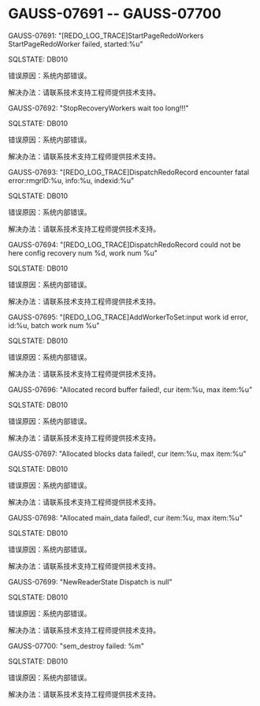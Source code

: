 # GAUSS-07691 -- GAUSS-07700<a name="ZH-CN_TOPIC_0000001091226493"></a>

GAUSS-07691: "\[REDO\_LOG\_TRACE\]StartPageRedoWorkers StartPageRedoWorker failed, started:%u"

SQLSTATE: DB010

错误原因：系统内部错误。

解决办法：请联系技术支持工程师提供技术支持。

GAUSS-07692: "StopRecoveryWorkers wait too long!!!"

SQLSTATE: DB010

错误原因：系统内部错误。

解决办法：请联系技术支持工程师提供技术支持。

GAUSS-07693: "\[REDO\_LOG\_TRACE\]DispatchRedoRecord encounter fatal error:rmgrID:%u, info:%u, indexid:%u"

SQLSTATE: DB010

错误原因：系统内部错误。

解决办法：请联系技术支持工程师提供技术支持。

GAUSS-07694: "\[REDO\_LOG\_TRACE\]DispatchRedoRecord could not be here config recovery num %d, work num %u"

SQLSTATE: DB010

错误原因：系统内部错误。

解决办法：请联系技术支持工程师提供技术支持。

GAUSS-07695: "\[REDO\_LOG\_TRACE\]AddWorkerToSet:input work id error, id:%u, batch work num %u"

SQLSTATE: DB010

错误原因：系统内部错误。

解决办法：请联系技术支持工程师提供技术支持。

GAUSS-07696: "Allocated record buffer failed!, cur item:%u, max item:%u"

SQLSTATE: DB010

错误原因：系统内部错误。

解决办法：请联系技术支持工程师提供技术支持。

GAUSS-07697: "Allocated blocks data failed!, cur item:%u, max item:%u"

SQLSTATE: DB010

错误原因：系统内部错误。

解决办法：请联系技术支持工程师提供技术支持。

GAUSS-07698: "Allocated main\_data failed!, cur item:%u, max item:%u"

SQLSTATE: DB010

错误原因：系统内部错误。

解决办法：请联系技术支持工程师提供技术支持。

GAUSS-07699: "NewReaderState Dispatch is null"

SQLSTATE: DB010

错误原因：系统内部错误。

解决办法：请联系技术支持工程师提供技术支持。

GAUSS-07700: "sem\_destroy failed: %m"

SQLSTATE: DB010

错误原因：系统内部错误。

解决办法：请联系技术支持工程师提供技术支持。


